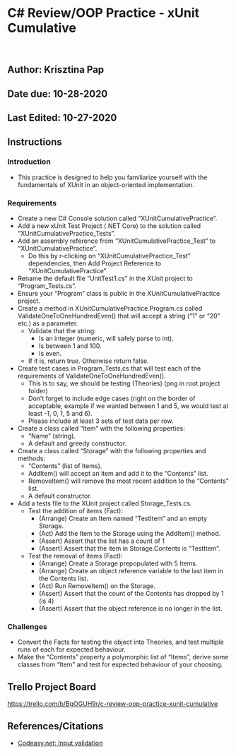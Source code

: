 # C# Review/OOP Practice - xUnit Cumulative
​
## Author: Krisztina Pap

## Date due: 10-28-2020

## Last Edited: 10-27-2020

## Instructions

### Introduction
- This practice is designed to help you familiarize yourself with the fundamentals of XUnit in an object-oriented implementation.
​
### Requirements
- Create a new C# Console solution called “XUnitCumulativePractice”.
- Add a new xUnit Test Project (.NET Core) to the solution called “XUnitCumulativePractice_Tests”.
- Add an assembly reference from “XUnitCumulativePractice_Test”  to “XUnitCumulativePractice”.
    - Do this by r-clicking on “XUnitCumulativePractice_Test” dependencies, then Add Project Reference to “XUnitCumulativePractice”
- Rename the default file “UnitTest1.cs” in the XUnit project to “Program_Tests.cs”.
- Ensure your “Program” class is public in the XUnitCumulativePractice project.
- Create a method in XUnitCumulativePractice.Program.cs called ValidateOneToOneHundredEven() that will accept a string (“1” or “20” etc.)  as a parameter.
    - Validate that the string:
        - Is an integer (numeric, will safely parse to int).
        - Is between 1 and 100.
        - Is even.
    - If it is, return true. Otherwise return false.
- Create test cases in Program_Tests.cs that will test each of the requirements of ValidateOneToOneHundredEven().
    - This is to say, we should be testing (Theories) (png in root project folder)
    - Don’t forget to include edge cases (right on the border of acceptable, example if we wanted between 1 and 5, we would test at least -1, 0, 1, 5 and 6).
    - Please include at least 3 sets of test data per row.   
- Create a class called “Item” with the following properties:
    - “Name” (string).
    - A default and greedy constructor.
 - Create a class called “Storage” with the following properties and methods:
    - “Contents” (list of Items).
    - AddItem() will accept an item and add it to the “Contents” list.
    - RemoveItem() will remove the most recent addition to the “Contents” list.
    - A default constructor.
- Add a tests file to the XUnit project called Storage_Tests.cs.
    - Test the addition of items (Fact):
        - (Arrange) Create an Item named “TestItem” and an empty Storage. 
        - (Act) Add the Item to the Storage using the AddItem() method.
        - (Assert) Assert that the list has a count of 1
        - (Assert) Assert that the item in Storage.Contents is “TestItem”.
    - Test the removal of items (Fact):	
        - (Arrange) Create a Storage prepopulated with 5 Items. 
        - (Arrange) Create an object reference variable to the last item in the Contents list.
        - (Act) Run RemoveItem() on the Storage. 
        - (Assert) Assert that the count of the Contents has dropped by 1 (is 4)
        - (Assert) Assert that the object reference is no longer in the list.
​
### Challenges
- Convert the Facts for testing the object into Theories, and test multiple runs of each for expected behaviour.
- Make the “Contents” property a polymorphic list of “Items”, derive some classes from “Item” and test for expected behaviour of your choosing.

## Trello Project Board
https://trello.com/b/BgOGUH9r/c-review-oop-practice-xunit-cumulative

## References/Citations
- [Codeasy.net: Input validation](https://codeasy.net/lesson/input_validation)
